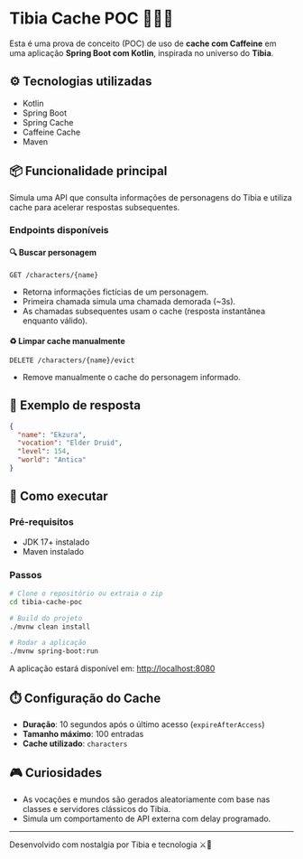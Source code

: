 # Tibia Cache POC 🧙‍♂️🐉

Esta é uma prova de conceito (POC) de uso de **cache com Caffeine** em uma aplicação **Spring Boot com Kotlin**, inspirada no universo do **Tibia**.

## ⚙️ Tecnologias utilizadas

- Kotlin
- Spring Boot
- Spring Cache
- Caffeine Cache
- Maven

## 📦 Funcionalidade principal

Simula uma API que consulta informações de personagens do Tibia e utiliza cache para acelerar respostas subsequentes.

### Endpoints disponíveis

#### 🔍 Buscar personagem

```http
GET /characters/{name}
```

- Retorna informações fictícias de um personagem.
- Primeira chamada simula uma chamada demorada (~3s).
- As chamadas subsequentes usam o cache (resposta instantânea enquanto válido).

#### ♻️ Limpar cache manualmente

```http
DELETE /characters/{name}/evict
```

- Remove manualmente o cache do personagem informado.

## 💾 Exemplo de resposta

```json
{
  "name": "Ekzura",
  "vocation": "Elder Druid",
  "level": 154,
  "world": "Antica"
}
```

## 🧪 Como executar

### Pré-requisitos

- JDK 17+ instalado
- Maven instalado

### Passos

```bash
# Clone o repositório ou extraia o zip
cd tibia-cache-poc

# Build do projeto
./mvnw clean install

# Rodar a aplicação
./mvnw spring-boot:run
```

A aplicação estará disponível em: [http://localhost:8080](http://localhost:8080)

## ⏱️ Configuração do Cache

- **Duração**: 10 segundos após o último acesso (`expireAfterAccess`)
- **Tamanho máximo**: 100 entradas
- **Cache utilizado**: `characters`

## 🎮 Curiosidades

- As vocações e mundos são gerados aleatoriamente com base nas classes e servidores clássicos do Tibia.
- Simula um comportamento de API externa com delay programado.

---

Desenvolvido com nostalgia por Tibia e tecnologia ⚔️🧡